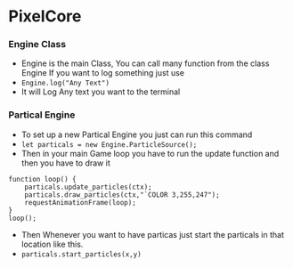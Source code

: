 # PixelCore
### Engine Class
- Engine is the main Class, You can call many function from the class Engine If you want to log something just use 
- `Engine.log("Any Text")`
- It will Log Any text you want to the terminal

### Partical Engine
- To set up a new Partical Engine you just can run this command
- `let particals = new Engine.ParticleSource();`
- Then in your main Game loop you have to run the update function and then you have to draw it
```
function loop() {
    particals.update_particles(ctx);
    particals.draw_particles(ctx,"`COLOR 3,255,247");
    requestAnimationFrame(loop);
}
loop();
```
- Then Whenever you want to have particas just start the particals in that location like this.
- `particals.start_particles(x,y)`